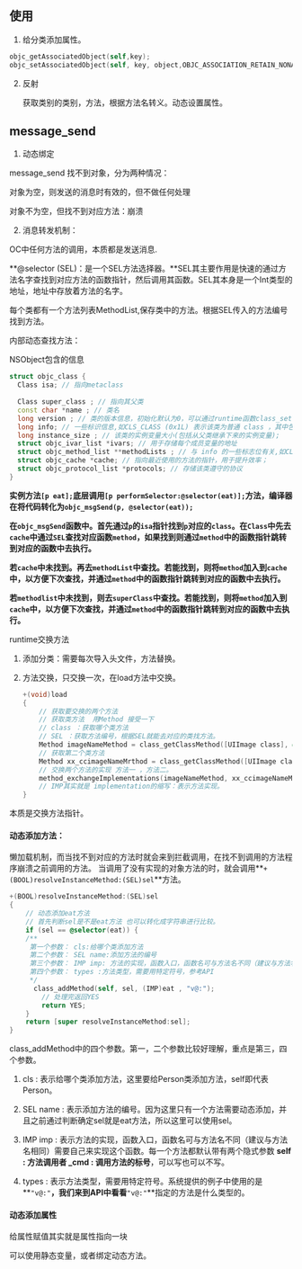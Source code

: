 ## 使用

1. 给分类添加属性。

  ```objective-c
  objc_getAssociatedObject(self,key);
  objc_setAssociatedObject(self, key, object,OBJC_ASSOCIATION_RETAIN_NONATOMIC)
  ```



2. 反射

	获取类别的类别，方法，根据方法名转义。动态设置属性。

## message_send

1. 动态绑定

message_send 找不到对象，分为两种情况：

对象为空，则发送的消息时有效的，但不做任何处理

对象不为空，但找不到对应方法：崩溃



2. 消息转发机制：

OC中任何方法的调用，本质都是发送消息.

**@selector (SEL)：是一个SEL方法选择器。**SEL其主要作用是快速的通过方法名字查找到对应方法的函数指针，然后调用其函数。SEL其本身是一个Int类型的地址，地址中存放着方法的名字。

 每个类都有一个方法列表MethodList,保存类中的方法。根据SEL传入的方法编号找到方法。

内部动态查找方法：

NSObject包含的信息

```cpp
struct objc_class {
  Class isa; // 指向metaclass
  
  Class super_class ; // 指向其父类
  const char *name ; // 类名
  long version ; // 类的版本信息，初始化默认为0，可以通过runtime函数class_setVersion和class_getVersion进行修改、读取
  long info; // 一些标识信息,如CLS_CLASS (0x1L) 表示该类为普通 class ，其中包含对象方法和成员变量;CLS_META (0x2L) 表示该类为 metaclass，其中包含类方法;
  long instance_size ; // 该类的实例变量大小(包括从父类继承下来的实例变量);
  struct objc_ivar_list *ivars; // 用于存储每个成员变量的地址
  struct objc_method_list **methodLists ; // 与 info 的一些标志位有关,如CLS_CLASS (0x1L),则存储对象方法，如CLS_META (0x2L)，则存储类方法;
  struct objc_cache *cache; // 指向最近使用的方法的指针，用于提升效率；
  struct objc_protocol_list *protocols; // 存储该类遵守的协议
}
```



**实例方法`[p eat];`底层调用`[p performSelector:@selector(eat)];`方法，编译器在将代码转化为`objc_msgSend(p, @selector(eat));`**

**在`objc_msgSend`函数中。首先通过`p`的`isa`指针找到`p`对应的`class`。在`Class`中先去`cache`中通过`SEL`查找对应函数`method`，如果找到则通过`method`中的函数指针跳转到对应的函数中去执行。**

**若`cache`中未找到。再去`methodList`中查找。若能找到，则将`method`加入到`cache`中，以方便下次查找，并通过`method`中的函数指针跳转到对应的函数中去执行。**

**若`methodlist`中未找到，则去`superClass`中查找。若能找到，则将`method`加入到`cache`中，以方便下次查找，并通过`method`中的函数指针跳转到对应的函数中去执行。**



runtime交换方法

1. 添加分类：需要每次导入头文件，方法替换。

2. 方法交换，只交换一次，在load方法中交换。

	```objective-c
	+(void)load
	{
	    // 获取要交换的两个方法
	    // 获取类方法  用Method 接受一下
	    // class ：获取哪个类方法 
	    // SEL ：获取方法编号，根据SEL就能去对应的类找方法。
	    Method imageNameMethod = class_getClassMethod([UIImage class], @selector(imageNamed:));
	    // 获取第二个类方法
	    Method xx_ccimageNameMrthod = class_getClassMethod([UIImage class], @selector(xx_ccimageNamed:));
	    // 交换两个方法的实现 方法一 ，方法二。
	    method_exchangeImplementations(imageNameMethod, xx_ccimageNameMrthod);
	    // IMP其实就是 implementation的缩写：表示方法实现。
	}
	```

本质是交换方法指针。



#### 动态添加方法：

懒加载机制，而当找不到对应的方法时就会来到拦截调用，在找不到调用的方法程序崩溃之前调用的方法。
当调用了没有实现的对象方法的时，就会调用**`+(BOOL)resolveInstanceMethod:(SEL)sel`**方法。



```objectivec
+(BOOL)resolveInstanceMethod:(SEL)sel
{
    // 动态添加eat方法
    // 首先判断sel是不是eat方法 也可以转化成字符串进行比较。    
    if (sel == @selector(eat)) {
    /** 
     第一个参数： cls:给哪个类添加方法
     第二个参数： SEL name:添加方法的编号
     第三个参数： IMP imp: 方法的实现，函数入口，函数名可与方法名不同（建议与方法名相同）
     第四个参数： types :方法类型，需要用特定符号，参考API
     */
      class_addMethod(self, sel, (IMP)eat , "v@:");
        // 处理完返回YES
        return YES;
    }
    return [super resolveInstanceMethod:sel];
}
```

class_addMethod中的四个参数。第一，二个参数比较好理解，重点是第三，四个参数。

1. cls : 表示给哪个类添加方法，这里要给Person类添加方法，self即代表Person。
2. SEL name : 表示添加方法的编号。因为这里只有一个方法需要动态添加，并且之前通过判断确定sel就是eat方法，所以这里可以使用sel。
3. IMP imp : 表示方法的实现，函数入口，函数名可与方法名不同（建议与方法名相同）需要自己来实现这个函数。每一个方法都默认带有两个隐式参数
	**self : 方法调用者 _cmd : 调用方法的标号**，可以写也可以不写。



4. types : 表示方法类型，需要用特定符号。系统提供的例子中使用的是**`"v@:"`**，我们来到API中看看**`"v@:"`**指定的方法是什么类型的。



#### 动态添加属性

给属性赋值其实就是属性指向一块

可以使用静态变量，或者绑定动态方法。

